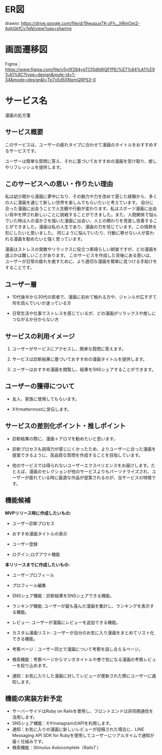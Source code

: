 # ER図
drawio: https://drive.google.com/file/d/19wupuxTK-zFh__hRmOm2-AqhGkfCv7pN/view?usp=sharing


# 画面遷移図
Figma： https://www.figma.com/file/v5y0f284ygTCf0dhWQFfPE/%E7%84%A1%E9%A1%8C?type=design&node-id=1-34&mode=design&t=Tp7x5d5XNqmQRPS3-0


# サービス名

漫画の処方箋



## サービス概要

このサービスは、ユーザーの疲れタイプに合わせて漫画のタイトルをおすすめするサービスです。

ユーザーは簡単な質問に答え、それに基づいておすすめの漫画を受け取り、癒しやリフレッシュを提供します。



## このサービスへの思い・作りたい理由

私は幼少期から漫画に夢中になり、その魅力や力を改めて感じた経験から、多くの人に漫画を通じて新しい世界を楽しんでもらいたいと考えています。
自分に合った漫画に出会うことで人生観や行動が変わります。私はスポーツ漫画に出会い背中を押され新しいことに挑戦することができました。また、人間関係で悩んでいた時は人の温かさを描いた漫画に出会い、人との関わりを見直し改善することができました。漫画は私の人生であり、漫画の力を信じています。この情熱を形にしたいと思いました。
同じように悩んでいたり、行動に移せない人が変われる漫画を勧めたいと強く思っています。

漫画はストレスの発散やリラックスに役立つ素晴らしい娯楽ですが、どの漫画を選ぶかは難しいことがあります。
このサービスを作成した背後にある思いは、ユーザーが日常の疲れを癒すために、より適切な漫画を簡単に見つける手助けをすることです。



## ユーザー層

- 10代後半から30代の若者で、漫画に初めて触れる方や、ジャンルが広すぎて何を読んでいいか迷っている方

- 日常生活や仕事でストレスを感じているが、どの漫画がリラックスや癒しにつながるか分からない方



## サービスの利用イメージ

1. ユーザーがサービスにアクセスし、簡単な質問に答えます。

2. サービスは診断結果に基づいておすすめの漫画タイトルを提供します。

3. ユーザーはおすすめ漫画を閲覧し、結果をSNSシェアすることができます。



## ユーザーの獲得について

- 友人、家族に使用してもらいます。

- Xやmattermostに宣伝します。



## サービスの差別化ポイント・推しポイント

- 診断結果の際に、漫画＋アロマを勧めたいと思います。

- 診断プロセスも説得力が感じにくかったため、よりユーザーに合った漫画を提案できるように、高品質な質問を作成することを目指しています。

- 他のサービスでは得られないユーザーエクスペリエンスをお届けします。たとえば、漫画のセレクションが他のサービスよりもパーソナライズされ、ユーザーが疲れている時に最適な作品が提案されるのが、当サービスの特徴です。


## 機能候補

**MVPリリース時に作成したいもの:**

- ユーザー診断プロセス

- おすすめ漫画タイトルの表示

- ユーザー登録

- ログイン,ログアウト機能


**本リリースまでに作成したいもの:**

- ユーザープロフィール

- プロフィール編集

- SNSシェア機能：診断結果をSNSシェアできる機能。

- ランキング機能: ユーザーが最も喜んだ漫画を集計し、ランキングを表示する機能。

- レビュー: ユーザーが漫画にレビューを追加できる機能。

- カスタム漫画リスト: ユーザーが自分のお気に入り漫画をまとめてリスト化できる機能。

- 考察ページ：ユーザー同士で漫画について考察を話し合えるページ。

- 検索機能：考察ページからマンガタイトルや巻で気になる漫画の考察レビューを絞り込めます。

- 通知：お気に入りした漫画に対してレビューが更新された際にユーザーに通知します。

## 機能の実装方針予定
- サーバーサイドはRuby on Railsを使用し、フロントエンドは非同期通信を活用します。
- SNSシェア機能：XやinstagramのAPIを利用します。
- 通知：お気に入りの漫画に新しいレビューが投稿された場合に、LINE Messaging API SDK for Rubyを使用してユーザーにリアルタイムで通知が届く仕組みです。
- 検索機能：Stimulus Autocomplete（Rails7 ）